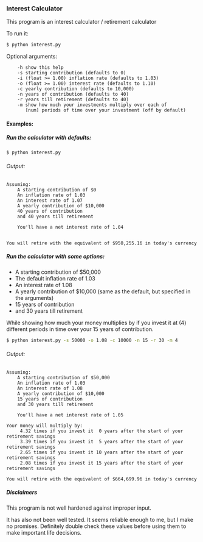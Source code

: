 ### Interest Calculator

This program is an interest calculator / retirement calculator

To run it:

```bash
$ python interest.py
```

Optional arguments:
```
    -h show this help
    -s starting contribution (defaults to 0)
    -i (float >= 1.00) inflation rate (defaults to 1.03)
    -o (float >= 1.00) interest rate (defaults to 1.10)
    -c yearly contribution (defaults to 10,000)
    -n years of contribution (defaults to 40)
    -r years till retirement (defaults to 40)
    -m show how much your investments multiply over each of
       [num] periods of time over your investment (off by default)
```


#### Examples:

##### Run the calculator with defaults:
```bash
$ python interest.py
```

###### Output:
```
Assuming:
    A starting contribution of $0
    An inflation rate of 1.03
    An interest rate of 1.07
    A yearly contribution of $10,000
    40 years of contribution
    and 40 years till retirement

    You'll have a net interest rate of 1.04


You will retire with the equivalent of $950,255.16 in today's currency
```

##### Run the calculator with some options:

* A starting contribution of $50,000
* The default inflation rate of 1.03
* An interest rate of 1.08
* A yearly contribution of $10,000 (same as the default, but specified in the arguments)
* 15 years of contribution
* and 30 years till retirement

While showing how much your money multiplies by if you invest it
at (4) different periods in time over your 15 years of contribution.

```bash
$ python interest.py -s 50000 -o 1.08 -c 10000 -n 15 -r 30 -m 4
```
###### Output:
```
Assuming:
    A starting contribution of $50,000
    An inflation rate of 1.03
    An interest rate of 1.08
    A yearly contribution of $10,000
    15 years of contribution
    and 30 years till retirement

    You'll have a net interest rate of 1.05

Your money will multiply by:
     4.32 times if you invest it  0 years after the start of your retirement savings
     3.39 times if you invest it  5 years after the start of your retirement savings
     2.65 times if you invest it 10 years after the start of your retirement savings
     2.08 times if you invest it 15 years after the start of your retirement savings

You will retire with the equivalent of $664,699.96 in today's currency
```

##### Disclaimers
This program is not well hardened against improper input.

It has also not been well tested. It seems reliable enough to me, but I make
no promises. Definitely double check these values before using them to make
important life decisions.
